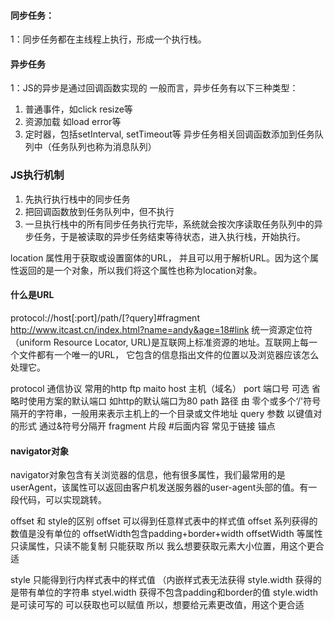 #### 同步任务：
1：同步任务都在主线程上执行，形成一个执行栈。

#### 异步任务
1：JS的异步是通过回调函数实现的
一般而言，异步任务有以下三种类型：
1. 普通事件，如click resize等
2. 资源加载 如load error等
3. 定时器，包括setInterval, setTimeout等
异步任务相关回调函数添加到任务队列中（任务队列也称为消息队列）

### JS执行机制
1. 先执行执行栈中的同步任务
2. 把回调函数放到任务队列中，但不执行
3. 一旦执行栈中的所有同步任务执行完毕，系统就会按次序读取任务队列中的异步任务，于是被读取的异步任务结束等待状态，进入执行栈，开始执行。



location 属性用于获取或设置窗体的URL， 并且可以用于解析URL。因为这个属性返回的是一个对象，所以我们将这个属性也称为location对象。

#### 什么是URL
protocol://host[:port]/path/[?query]#fragment
http://www.itcast.cn/index.html?name=andy&age=18#link
统一资源定位符（uniform Resource Locator, URL)是互联网上标准资源的地址。互联网上每一个文件都有一个唯一的URL， 它包含的信息指出文件的位置以及浏览器应该怎么处理它。

protocol 通信协议 常用的http ftp maito
host 主机（域名）
port 端口号 可选 省略时使用方案的默认端口 如http的默认端口为80
path 路径 由 零个或多个‘/'符号隔开的字符串，一般用来表示主机上的一个目录或文件地址
query 参数 以键值对的形式 通过&符号分隔开
fragment 片段 #后面内容 常见于链接 锚点


#### navigator对象
navigator对象包含有关浏览器的信息，他有很多属性，我们最常用的是userAgent，该属性可以返回由客户机发送服务器的user-agent头部的值。有一段代码，可以实现跳转。






offset 和 style的区别
offset 可以得到任意样式表中的样式值
offset 系列获得的数值是没有单位的
offsetWidth包含padding+border+width
offsetWidth 等属性只读属性，只读不能复制 只能获取
所以 我么想要获取元素大小位置，用这个更合适


style 只能得到行内样式表中的样式值 （内嵌样式表无法获得
style.width 获得的是带有单位的字符串
styel.width 获得不包含padding和border的值
style.width 是可读可写的 可以获取也可以赋值
所以，想要给元素更改值，用这个更合适
